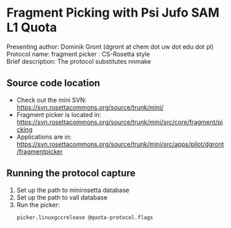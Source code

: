 Fragment Picking with Psi Jufo SAM L1 Quota
===========================================

Presenting author: Dominik Gront (dgront at chem dot uw dot edu dot pl)  
Protocol name: fragment picker : CS-Rosetta style  
Brief description: The protocol substitutes nnmake  

Source code location
--------------------

* Check out the mini SVN: https://svn.rosettacommons.org/source/trunk/mini/
* Fragment picker is located in: https://svn.rosettacommons.org/source/trunk/mini/src/core/fragment/picking
* Applications are in: https://svn.rosettacommons.org/source/trunk/mini/src/apps/pilot/dgront/fragmentpicker

Running the protocol capture
----------------------------

1. Set up the path to minirosetta database
2. Set up the path to vall database
3. Run the picker:
   ```
   picker.linuxgccrelease @quota-protocol.flags
   ```
